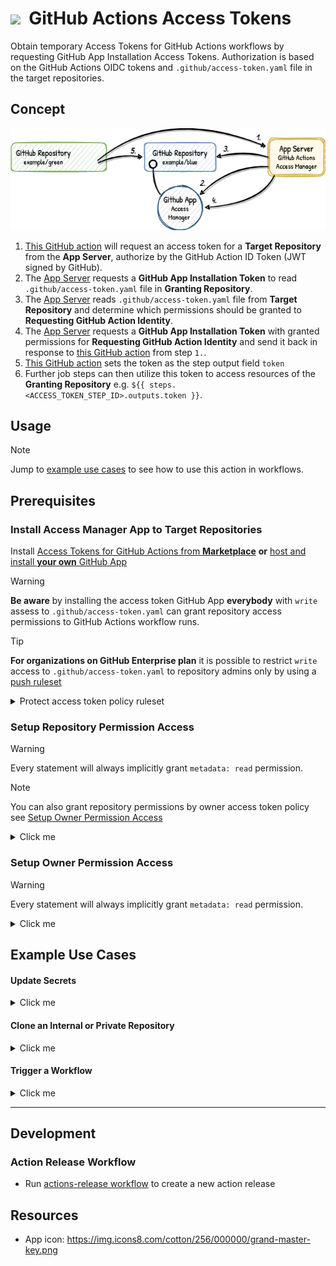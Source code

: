 # ![](https://img.icons8.com/cotton/64/000000/grand-master-key.png)&nbsp; GitHub Actions Access Tokens

Obtain temporary Access Tokens for GitHub Actions workflows by requesting GitHub App Installation Access Tokens.
Authorization is based on the GitHub Actions OIDC tokens and `.github/access-token.yaml` file in the target repositories.

## Concept
<p>
  <picture>
    <source media="(prefers-color-scheme: dark)"
      srcset="/action/docs/workflow_dark.png">
    <img alt="" src="/action/docs/workflow.png">
  </picture>
</p>

1. [This GitHub action](https://github.com/marketplace/actions/access-tokens-for-github-actions) will request an access token for a **Target Repository** from the **App Server**, authorize by the GitHub Action ID Token (JWT signed by GitHub).
2. The [App Server](/server/README.md) requests a **GitHub App Installation Token** to read `.github/access-token.yaml` file in **Granting Repository**.
3. The [App Server](/server/README.md) reads `.github/access-token.yaml` file from **Target Repository** and determine which permissions should be granted to **Requesting GitHub Action Identity**.
4. The [App Server](/server/README.md) requests a **GitHub App Installation Token** with granted permissions for **Requesting GitHub Action Identity** and send it back in response to [this GitHub action](https://github.com/marketplace/actions/access-manager-for-github-actions) from step `1.`.
5. [This GitHub action](https://github.com/marketplace/actions/access-tokens-for-github-actions) sets the token as the step output field `token`
6. Further job steps can then utilize this token to access resources of the **Granting Repository** e.g. `${{ steps.<ACCESS_TOKEN_STEP_ID>.outputs.token }}`.

## Usage
> [!Note]
> Jump to [example use cases](#example-use-cases) to see how to use this action in workflows.

## Prerequisites

### Install Access Manager App to Target Repositories

Install [Access Tokens for GitHub Actions from **Marketplace**](https://github.com/marketplace/access-manager-for-github-actions)
 **or** [host and install **your own** GitHub App](../server/README.md)

> [!WARNING]
> **Be aware** by installing the access token GitHub App **everybody** with `write` assess to `.github/access-token.yaml` can grant repository access permissions to GitHub Actions workflow runs.

> [!TIP]
> **For organizations on GitHub Enterprise plan** it is possible to restrict `write` access to `.github/access-token.yaml` to repository admins only by using a [push ruleset](https://docs.github.com/en/repositories/configuring-branches-and-merges-in-your-repository/managing-rulesets/about-rulesets#push-rulesets)
<details><summary>Protect access token policy ruleset</summary>
  
  - [Create a new push ruleset](https://github.com/organizations/YOUR-ORGANIZATION/settings/rules/new?target=push)
- Set `Ruleset Name` to `Protect access token policy`
- Set `Enforcement status` to `Active`
- Hit `Add bypass`, select `Repository admin` and hit `Add selected`
- Set `Target repositories` to `All repositories`
- Enable `Restrict file paths`, hit `Add file path`, set `File path` to `.github/access-token.yaml` and hit `Add file path`
- Hit `Create` button

 </details>

### Setup Repository Permission Access
> [!WARNING]
> Every statement will always implicitly grant `metadata: read` permission.

> [!Note]
> You can also grant repository permissions by owner access token policy see [Setup Owner Permission Access](#setup-owner-permission-access)

<details><summary>Click me</summary>

To grant repository permission create an `access-token.yaml` file within the `.github` directory of the target repository.

#### Repository Access Policy Example

```yaml
origin: sandbox_owner/sandbox # needs to equals to the repository name the policy file belongs to
statements:
  - subjects:
      # --- This repository subject examples ---
      - ref:refs/heads/main # grant access to jobs running on the main branch
      # - ref:refs/tags/v* # grant access jobs running on any tag starting with a v
      # - ref:refs/* # grant access to jobs running on any branches and tags
      # - environment:production # grant access to jobs using production environment
      # - workflow_ref:/.github/workflows/build.yml@refs/heads/main # grant access to jobs of a specific workflow file
      
      # --- Remote repository subject examples ---
      # - repo:remote_owner/sandbox:ref:refs/heads/main grant access to jobs running on the main branch
      # - repo:remote_owner/sandbox:ref:refs/* # grant access to jobs running on any branches and tags
      # - repo:remote_owner/sandbox:environment:production # grant access to jobs using production environment
      # - repo:remote_owner/sandbox:workflow_ref:/.github/workflows/build.yml@refs/heads/main # grant access to a remote job, if it uses a reusable workflow from this repository
    permissions: # https://docs.github.com/en/rest/authentication/permissions-required-for-github-apps
        contents: read
        # --- Repository permissions ---
        # actions: read | write
        # actions_variables: read | write
        # checks: read | write
        # codespaces: read | write
        # codespaces_lifecycle_admin: read | write
        # codespaces_metadata: read | write
        # codespaces_secrets: read | write
        # contents: read | write
        # dependabot_secrets: read | write
        # deployments: read | write
        # discussions: read | write
        # environments: read | write
        # issues: read | write
        # merge_queues: read | write
        # metadata: read | write
        # packages: read | write
        # pull_requests: read | write
        # repository_advisories: read | write
        # repository_hooks: read | write
        # repository_projects: read | write | admin
        # secret_scanning_alerts: read | write
        # secrets: read | write
        # security_events: read | write
        # statuses: read | write
        # team_discussions: read | write
        # vulnerability_alerts: read | write
        # workflows: read | write
        # pages: read | write
```

</details>

### Setup Owner Permission Access
> [!WARNING]
> Every statement will always implicitly grant `metadata: read` permission.

<details><summary>Click me</summary>

To grant owner specific or owner wide permission create a `OWNER/.github-access-token` repository and create an `access-token.yaml` file within.
`statements` are alike to the repository access policy file, but you can grant any permission including organization permissions and/or user permissions

#### Owner Access Policy Example

```yaml
origin: OWNER/.github-access-token # needs to equals to the repository name the policy file belongs to
statements:
  - subjects:
      # --- This repository subject examples ---
      - ref:refs/heads/main # grant access to jobs running on the main branch
      # - ref:refs/tags/v* # grant access jobs running on any tag starting with a v
      # - ref:refs/* # grant access to jobs running on any branches and tags
      # - environment:production # grant access to jobs using production environment
      # - workflow_ref:/.github/workflows/build.yml@refs/heads/main # grant access to jobs of a specific workflow file
      
      # --- Remote repository subject examples ---
      # - repo:remote_owner/sandbox:ref:refs/heads/main grant access to jobs running on the main branch
      # - repo:remote_owner/sandbox:ref:refs/* # grant access to jobs running on any branches and tags
      # - repo:remote_owner/sandbox:environment:production # grant access to jobs using production environment
      # - repo:remote_owner/sandbox:workflow_ref:/.github/workflows/build.yml@refs/heads/main # grant access to a remote job, if it uses a reusable workflow from this repository
    permissions: # https://docs.github.com/en/rest/authentication/permissions-required-for-github-apps
        members: read
        # --- Organization permissions ---
        # members: read | write
        # organization_actions_variables: read | write
        # organization_administration: read | write
        # organization_announcement_banners: read | write
        # organization_codespaces: read | write
        # organization_codespaces_secrets: read | write
        # organization_codespaces_settings: read | write
        # organization_copilot_seat_management: read | write
        # organization_custom_org_roles: read | write
        # organization_custom_properties: read | write | admin
        # organization_custom_roles: read | write
        # organization_dependabot_secrets: read | write
        # organization_events: read 
        # organization_hooks: read | write
        # organization_personal_access_token_requests: read | write
        # organization_personal_access_tokens: read | write
        # organization_plan: read
        # organization_projects: read | write | admin
        # organization_secrets: read | write
        # organization_self_hosted_runners: read | write
        # organization_user_blocking: read | write
    
        # --- Repository permissions ---
        # actions: read | write
        # actions_variables: read | write
        # checks: read | write
        # codespaces: read | write
        # codespaces_lifecycle_admin: read | write
        # codespaces_metadata: read | write
        # codespaces_secrets: read | write
        # contents: read | write
        # custom_properties: read | write
        # dependabot_secrets: read | write
        # deployments: read | write
        # discussions: read | write
        # environments: read | write
        # issues: read | write
        # merge_queues: read | write
        # metadata: read | write
        # packages: read | write
        # pull_requests: read | write
        # repository_advisories: read | write
        # repository_hooks: read | write
        # repository_projects: read | write | admin
        # secret_scanning_alerts: read | write
        # secrets: read | write
        # security_events: read | write
        # statuses: read | write
        # team_discussions: read | write
        # vulnerability_alerts: read | write
        # workflows: read | write
        # pages: read | write
```

</details>

## Example Use Cases

#### Update Secrets
<details><summary>Click me</summary>

```yaml
on:
  workflow_dispatch:
  schedule:
    - cron: '0 12 * * *' # every day at 12:00 UTC

jobs:
  update-secret:
    runs-on: ubuntu-latest
    permissions:
      id-token: write
      
    steps:
      - uses: qoomon/actions--access-token@v3
        id: access-token
        with:
          permissions: |
              secrets: write

      - name: Update secret
        run: >- 
          gh secret 
          set 'API_KEY' 
          --body "$(date +%s)" 
          --repo ${{ github.repository }}
        env:
          GITHUB_TOKEN: ${{ steps.access-token.outputs.token }}

  read-secret:
    needs: update-secret
    runs-on: ubuntu-latest
    steps:
      - run: echo ${{ secrets.API_KEY }}
```

 </details>

#### Clone an Internal or Private Repository
<details><summary>Click me</summary>

```yaml
name: GitHub Actions Access Manager Example
on:
  workflow_dispatch:
  push:
    branches:
      - main

jobs:
  checkout:
    runs-on: ubuntu-latest
    permissions:
      contents: read
      id-token: write

    steps:
      - uses: qoomon/actions--access-token@v3
        id: access-token
        with:
          repository: [target repository]
          permissions: |
            contents: read

      - uses: actions/checkout@v4
        with:
          repository: [target repository]
          token: ${{ steps.access-token.outputs.token }}
```

 </details>

#### Trigger a Workflow
<details><summary>Click me</summary>

```yaml
on:
workflow_dispatch:
push:
  branches:
    - main

permissions:
id-token: write

jobs:
build:
  runs-on: ubuntu-latest
  steps:
    - uses: qoomon/actions--access-token@v3
      id: access-token
      with:
        permissions: |
          actions: write
          
    - name: Trigger workflow
      run: >-
        gh workflow 
        run [target workflow].yml
        --field logLevel=debug
      env:
        GITHUB_TOKEN: ${{steps.access-token.outputs.token}}
    # ...
```

</details>

---

## Development

### Action Release Workflow
- Run [actions-release workflow](https://github.com/qoomon/actions--access-token/actions/workflows/action-release.yml) to create a new action release

## Resources
* App icon: https://img.icons8.com/cotton/256/000000/grand-master-key.png

